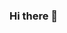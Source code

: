 ### Hi there 👋

<!--
**yogi-25/yogi-25** is a ✨ _special_ ✨ repository because its `README.md` (this file) appears on your GitHub profile.

Here are some ideas to get you started:

- 🔭 I’m currently working on ...Javascript
- 🌱 I’m currently learning ...Node.js
- 👯 I’m looking to collaborate on ...Node.js
- 🤔 I’m looking for help with ...Express
- 💬 Ask me about ...anything
- 📫 How to reach me: ...[Linkedin_Profile](https://www.linkedin.com/in/yogita-misal-a42b48191?lipi=urn%3Ali%3Apage%3Ad_flagship3_profile_view_base_contact_details%3Bb%2FEi2rGTTfqSOhVJoL4mXQ%3D%3D)
-->

